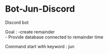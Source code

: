 # Bot-Jun-Discord
Discord bot 

Goal : 
       -create remainder    
       - Provide database connected to remainder time
       
Command start with keyword : jun 
